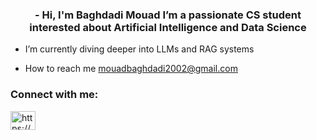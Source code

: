 <h3 align="center">- Hi, I'm Baghdadi Mouad I’m a passionate CS student interested about Artificial Intelligence and Data Science</h3>

-  I’m currently diving deeper into LLMs and RAG systems
  
-  How to reach me mouadbaghdadi2002@gmail.com

<h3 align="left">Connect with me:</h3>
<p align="left">
<a href="https://www.linkedin.com/in/mouad-baghdadi-2111871b9/" target="blank"><img align="center" src="https://raw.githubusercontent.com/rahuldkjain/github-profile-readme-generator/master/src/images/icons/Social/linked-in-alt.svg" alt="https://www.linkedin.com/in/mouad-baghdadi-2111871b9/" height="30" width="40" /></a>
</p>

<!---
MouadBaghdadi/MouadBaghdadi is a ✨ special ✨ repository because its `README.md` (this file) appears on your GitHub profile.
You can click the Preview link to take a look at your changes.
--->
